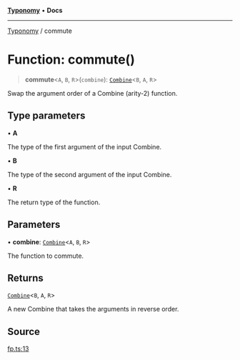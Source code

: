 [**Typonomy**](../README.md) • **Docs**

***

[Typonomy](../globals.md) / commute

# Function: commute()

> **commute**\<`A`, `B`, `R`\>(`combine`): [`Combine`](../type-aliases/Combine.md)\<`B`, `A`, `R`\>

Swap the argument order of a Combine (arity-2) function.

## Type parameters

• **A**

The type of the first argument of the input Combine.

• **B**

The type of the second argument of the input Combine.

• **R**

The return type of the function.

## Parameters

• **combine**: [`Combine`](../type-aliases/Combine.md)\<`A`, `B`, `R`\>

The function to commute.

## Returns

[`Combine`](../type-aliases/Combine.md)\<`B`, `A`, `R`\>

A new Combine that takes the arguments in reverse order.

## Source

[fp.ts:13](https://github.com/softcraft-development/typonomy/blob/eea886e2cab97560257369acf8e7d17e5016c6e5/src/fp.ts#L13)
